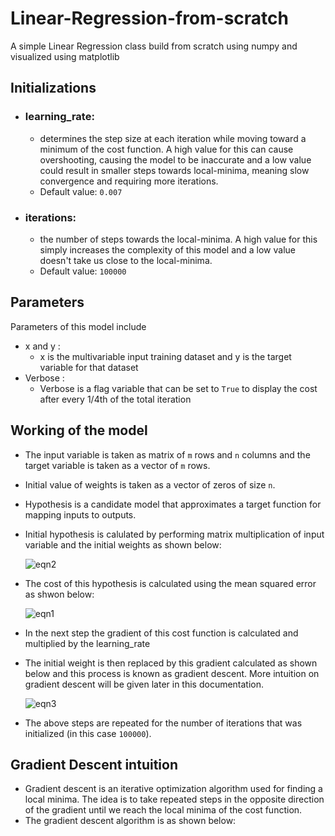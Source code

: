 # Linear-Regression-from-scratch
A simple Linear Regression class build from scratch using numpy and visualized using matplotlib

## Initializations
* ### learning_rate:
  * determines the step size at each iteration while moving toward a minimum of the cost function. A high value for this can cause overshooting, causing the model to be inaccurate and a low value could result in smaller steps towards local-minima, meaning slow convergence and requiring more iterations.
  * Default value: `0.007`
* ### iterations:
  * the number of steps towards the local-minima. A high value for this simply increases the complexity of this model and a low value doesn't take us close to the local-minima.
  * Default value: `100000`

## Parameters
Parameters of this model include
* x and y :
  * x is the multivariable input training dataset and y is the target variable for that dataset
* Verbose :
  * Verbose is a flag variable that can be set to  `True` to display the cost after every 1/4th of the total iteration

## Working of the model
* The input variable is taken as matrix of `m` rows and `n` columns and the target variable is taken as a vector of `m` rows.  
* Initial value of weights is taken as a vector of zeros of size `n`.
* Hypothesis is a candidate model that approximates a target function for mapping inputs to outputs.
* Initial hypothesis is calulated by performing matrix multiplication of input variable and the initial weights as shown below:

  ![eqn2](https://user-images.githubusercontent.com/84195790/150275908-86a94b9a-88f7-48fe-99c7-0074c7712faa.gif)
  
* The cost of this hypothesis is calculated using the mean squared error as shwon below:
  
  ![eqn1](https://user-images.githubusercontent.com/84195790/150277610-5444fec2-6025-4918-9652-af812e6f8673.gif)
 
* In the next step the gradient of this cost function is calculated and multiplied by the learning_rate
* The initial weight is then replaced by this gradient calculated as shown below and this process is known as gradient descent. More intuition on gradient descent will be given later in this documentation.
  
  ![eqn3](https://user-images.githubusercontent.com/84195790/150278395-6573a169-c8ad-4581-9976-2c43073712b6.gif)

* The above steps are repeated for the number of iterations that was initialized (in this case `100000`).

## Gradient Descent intuition
* Gradient descent is an iterative optimization algorithm used for finding a local minima. The idea is to take repeated steps in the opposite direction of the gradient until we reach the local minima of the cost function.
* The gradient descent algorithm is as shown below:

